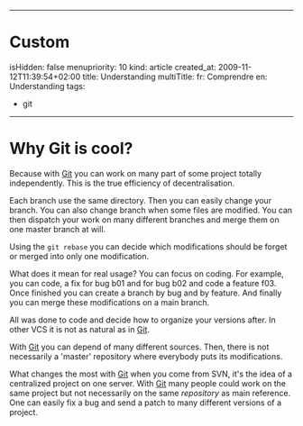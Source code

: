 -----

# Custom 
isHidden:       false
menupriority:   10
kind:           article
created_at:           2009-11-12T11:39:54+02:00
title: Understanding
multiTitle: 
    fr: Comprendre
    en: Understanding
tags:
  - git

-----

# Why Git is cool?


Because with [Git][git] you can work on many part of some project totally independently. This is the true efficiency of decentralisation.



Each branch use the same directory. Then you can easily change your branch. You can also change branch when some files are modified. You can then dispatch your work on many different branches and merge them on one master branch at will.



Using the `git rebase` you can decide which modifications should be forget or merged into only one modification.



What does it mean for real usage? You can focus on coding. For example, you can code, a fix for bug b01 and for bug b02 and code a feature f03. Once finished you can create a branch by bug and by feature. And finally you can merge these modifications on a main branch.



All was done to code and decide how to organize your versions after. In other VCS it is not as natural as in [Git][git].



With [Git][git] you can depend of many different sources. Then, there is not necessarily a 'master' repository where everybody puts its modifications.




What changes the most with [Git][git] when you come from SVN, it's the idea of a centralized project on one server. With [Git][git] many people could work on the same project but not necessarily on the same *repository* as main reference. One can easily fix a bug and send a patch to many different versions of a project.


[git]: http://git-scm.org "Git"
